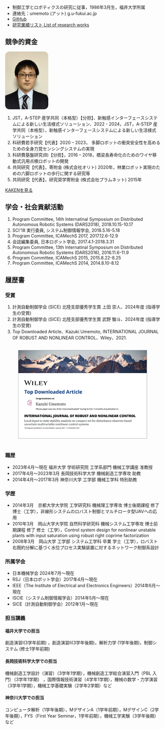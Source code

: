 * 制御工学とロボティクスの研究に従事，1986年3月生，福井大学所属
* 連絡先：umemoto (アット) g.u-fukui.ac.jp
* <a href="https://github.com/UmemotoCtrl" target="_blank">GitHub</a>
* [研究業績リスト List of research works](./?id=researchworks)

## 競争的資金

<div class="content is-pulled-right"><img class="image is-3by4" style="border-radius:1em;width:10em;" src="./img/photo_ume.jpg" alt="顔写真"></div>

1. JST，A-STEP 産学共同（本格型）【分担】、新触感インターフェースシステムによる新しい生活様式ソリューション、2022 - 2024，JST，A-STEP 産学共同（本格型），新触感インターフェースシステムによる新しい生活様式ソリューション
1. 科研費若手研究【代表】2020 – 2023， 多脚ロボットの衝突安全性を高めるための全身力覚センシングシステムの実現
2. 科研費基盤研究(B)【分担】，2016 – 2018，橋梁長寿命化のためのワイヤ移動式汎用点検ロボットの開発
3. 共同研究【代表】，寄附金 (株式会社オリト)    2020年，林業ロボット実現のための六脚ロボットの歩行に関する研究等
4. 共同研究【代表】，研究奨学寄附金 (株式会社プラムネット)    2015年

[KAKENを見る](https://nrid.nii.ac.jp/nrid/1000010734428/)

## 学会・社会貢献活動

1. Program Committee, 14th Internatinal Symposium on Distributed Autonomous Robotic Systems (DARS2018), 2018.10.15-10.17
2. SCI'18 実行委員, システム制御情報学会, 2018.5.16-5.18
3. Program Committee, ICAMechS 2017, 2017.12.6-12.9
4. 会誌編集委員, 日本ロボット学会, 2017.4.1-2018.3.31
5. Program Committee, 13th Internatinal Symposium on Distributed Autonomous Robotic Systems (DARS2016), 2016.11.6-11.9
6. Program Committee, ICAMechS 2015, 2015.8.22-8.25
7. Program Committee, ICAMechS 2014, 2014.8.10-8.12

## 履歴書

### 受賞

1. 計測自動制御学会 (SICE) 北陸支部優秀学生賞 上田 崇人、2024年度 (指導学生の受賞)
2. 計測自動制御学会 (SICE) 北陸支部優秀学生賞 武野 駿斗、2024年度 (指導学生の受賞)
3. Top Downloaded Article、Kazuki Umemoto, INTERNATIONAL JOURNAL OF ROBUST AND NONLINEAR CONTROL、Wiley、2021.
<div class="columns is-narrow">
    <div class="column is-half is-offset-one-quarter">
        <figure class="image is-full-width">
            <img src="./img/TopDownloaded.png"/>
        </figure>
    </div>
</div>

### 職歴

* 2023年4月〜現在 福井大学 学術研究院 工学系部門 機械工学講座 准教授
* 2017年4月〜2023年3月 長岡技術科学大学 機械創造工学専攻 助教
* 2014年4月〜2017年3月 神奈川大学 工学部 機械工学科 特別助教

### 学歴

* 2014年3月　京都大学大学院 工学研究科 機械理工学専攻 博士後期課程 修了 博士（工学），非線形システムのロバスト制御とマルチロータ型UAVへの応用
* 2010年3月　岡山大学大学院 自然科学研究科 機械システム工学専攻 博士前期課程 修了 修士（工学），Control system design for nonlinear unstable plants with input saturation using robust right coprime factorization
* 2008年3月　岡山大学 工学部 システム工学科 卒業 学士（工学），ロバスト右既約分解に基づく水位プロセス実験装置に対するネットワーク制御系設計

### 所属学会

* 日本機械学会 2024年7月〜現在
* RSJ（日本ロボット学会）2017年4月〜現在
* IEEE（The Institute of Electrical and Electronics Engineers）2014年6月〜現在
* ISCIE（システム制御情報学会）2014年5月〜現在
* SICE（計測自動制御学会）2012年1月〜現在

### 担当講義

#### 福井大学での担当
創造演習Ⅰ(3学年前期) ，創造演習Ⅱ(3学年後期)，解析力学 (1学年後期)，制御システム (修士1学年前期)

#### 長岡技術科学大学での担当

機械創造工学設計（演習）（3学年1学期），機械創造工学総合演習入門（PBL 入門）（3学年1学期） ，国際情報技術演習（4学年1学期），機械の数学・力学演習（3学年1学期），機械工学基礎実験（2学年2学期）など

#### 神奈川大学での担当

コンピュータ解析（1学年後期），MデザインA（1学年前期），MデザインC（2学年後期），FYS（First Year Seminar，1学年前期），機械工学実験（3学年後期）など
